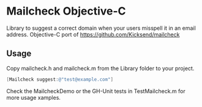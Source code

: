 Mailcheck Objective-C
====================

Library to suggest a correct domain when your users misspell it in an email address. Objective-C port of https://github.com/Kicksend/mailcheck

Usage
-----

Copy mailcheck.h and mailcheck.m from the Library folder to your project.

```Objective-C
[Mailcheck suggest:@"test@example.com"]
```

Check the MailcheckDemo or the GH-Unit tests in TestMailcheck.m for more usage xamples.
